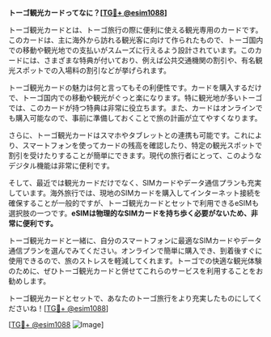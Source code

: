 **トーゴ観光カードってなに？[[TG💪+ @esim1088](https://t.me/s/esim1088)]**

トーゴ観光カードとは、トーゴ旅行の際に便利に使える観光専用のカードです。このカードは、主に海外から訪れる観光客に向けて作られたもので、トーゴ国内での移動や観光地での支払いがスムーズに行えるよう設計されています。このカードには、さまざまな特典が付いており、例えば公共交通機関の割引や、有名観光スポットでの入場料の割引などが挙げられます。

トーゴ観光カードの魅力は何と言ってもその利便性です。カードを購入するだけで、トーゴ国内での移動や観光がぐっと楽になります。特に観光地が多いトーゴでは、このカードが持つ特典は非常に役立ちます。また、カードはオンラインでも購入可能なので、事前に準備しておくことで旅の計画が立てやすくなります。

さらに、トーゴ観光カードはスマホやタブレットとの連携も可能です。これにより、スマートフォンを使ってカードの残高を確認したり、特定の観光スポットで割引を受けたりすることが簡単にできます。現代の旅行者にとって、このようなデジタル機能は非常に便利です。

そして、最近では観光カードだけでなく、SIMカードやデータ通信プランも充実しています。海外旅行では、現地のSIMカードを購入してインターネット接続を確保することが一般的ですが、トーゴ観光カードとセットで利用できるeSIMも選択肢の一つです。**eSIMは物理的なSIMカードを持ち歩く必要がないため、非常に便利です。**

トーゴ観光カードと一緒に、自分のスマートフォンに最適なSIMカードやデータ通信プランを選んでみてください。オンラインで簡単に購入でき、到着後すぐに使用できるので、旅のストレスを軽減してくれます。トーゴでの快適な観光体験のために、ぜひトーゴ観光カードと併せてこれらのサービスを利用することをお勧めします。

トーゴ観光カードとセットで、あなたのトーゴ旅行をより充実したものにしてくださいね！[[TG💪+ @esim1088](https://t.me/s/esim1088)]

[[TG💪+ @esim1088](https://t.me/s/esim1088) ![Image](https://i.postimg.cc/Y0z9fWf4/image.png)]